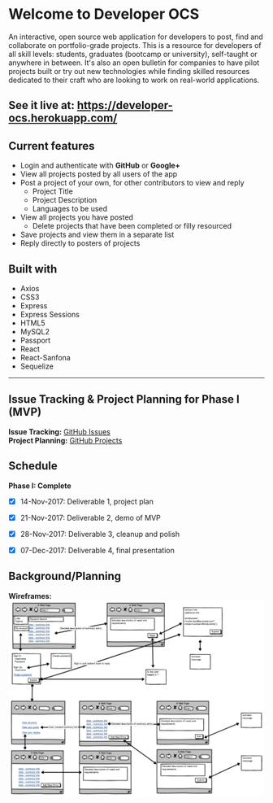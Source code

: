 # Welcome to **Developer OCS**
An interactive, open source web application for developers to post, find and collaborate on portfolio-grade projects. This is a resource for developers of all skill levels: students, graduates (bootcamp or university), self-taught or anywhere in between. It's also an open bulletin for companies to have pilot projects built or try out new technologies while finding skilled resources dedicated to their craft who are looking to work on real-world applications.

## See it live at: https://developer-ocs.herokuapp.com/ 

## **Current features**
* Login and authenticate with **GitHub** or **Google+**
* View all projects posted by all users of the app
* Post a project of your own, for other contributors to view and reply
    * Project Title
    * Project Description
    * Languages to be used
* View all projects you have posted
    * Delete projects that have been completed or filly resourced
* Save projects and view them in a separate list
* Reply directly to posters of projects
 

## **Built with**
* Axios
* CSS3
* Express
* Express Sessions
* HTML5
* MySQL2
* Passport
* React
* React-Sanfona
* Sequelize


***
## **Issue Tracking** & **Project Planning** for Phase I (MVP)
**Issue Tracking:** [GitHub Issues](https://github.com/drewwmercer/developer-ocs/issues "Issue Tracking via GitHub")  
**Project Planning:** [GitHub Projects](https://github.com/drewwmercer/developer-ocs/projects/1 "Project Planning with GitHub")


## **Schedule**
**Phase I: Complete**
- [x] 14-Nov-2017: Deliverable 1, project plan
- [x] 21-Nov-2017: Deliverable 2, demo of MVP
- [x] 28-Nov-2017: Deliverable 3, cleanup and polish
- [x] 07-Dec-2017: Deliverable 4, final presentation


## Background/Planning
**Wireframes:**
![Screenshot](devOCS-wireframe-grab-08Nov2017.png)
